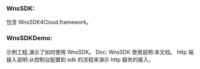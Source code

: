 
### WnsSDK:
包含 WnsSDK4Cloud.framework。
### WnsSDKDemo:
示例工程,演示了如何使用 WnsSDK。
Doc:
    WnsSDK 使用说明:本文档。
    http 端接入说明:从控制台配置到 sdk 的流程来演示 http 服务的接入。